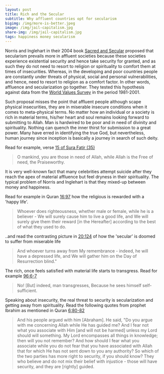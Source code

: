 ```yaml
---
layout: post
title: Rich and the Secular
subtitle: Why affluent countries opt for secularism
bigimg: /img/more-is-better.jpeg
image: /img/jail-capitalism.jpg
share-img: /img/jail-capitalism.jpg
tags: happiness money secularism
---
```

Norris and Inglehart in their 2004 book [Sacred and Secular](https://www.amazon.com/Sacred-Secular-Religion-Worldwide-Cambridge/dp/1107648378) proposed that secularism prevails more in affluent societies because these societies experience existential security and hence take security for granted, and as such they do not need to resort to religion or spirituality to comfort them at times of insecurities. Whereas, in the developing and poor countries people are constantly under threats of physical, social and personal vulnerabilities, and hence, need to resort to religion as a comfort factor. In other words, affluence and secularization go together. They tested this hypothesis against data from the [World Values Survey](http://www.worldvaluessurvey.org/wvs.jsp) in the period 1981-2001. 

Such proposal misses the point that affluent people although scape physical insecurities, they are in miserable insecure conditions when it comes to meta-physical terms. No matter how an individual or a society is rich in material terms, his/her heart and soul remains looking forward to submitting to Allah. Man is hardwired to be poor and in need of divinity and spirituality. Nothing can quench the inner thirst for submission to a great power. Many have erred in identifying the true God, but nevertheless, human journey since inception is basically a journey in search of such deity. 

Read for example, verse [15 of Sura Fatir (35)](https://quran.com/35/15)

>O mankind, you are those in need of Allah, while Allah is the Free of need, the Praiseworthy.

It is very well-known fact that many celebrities attempt suicide after they reach the apex of material affluence but feel dryness in their spirituality. The typical problem of Norris and Inglehart is that they mixed-up between money and happiness. 

Read for example in Quran [16:97](https://quran.com/16/97) how the religious is rewarded with a 'happy life'.

>Whoever does righteousness, whether male or female, while he is a believer - We will surely cause him to live a good life, and We will surely give them their reward [in the Hereafter] according to the best of what they used to do.

..and read the contrasting picture in [20:124](https://quran.com/20/124) of how the 'secular' is doomed to suffer from miserable life

>And whoever turns away from My remembrance - indeed, he will have a depressed life, and We will gather him on the Day of Resurrection blind."

The rich, once feels satisfied with material life starts to transgress. Read for example [96:6-7](https://quran.com/96)

>No! [But] indeed, man transgresses, Because he sees himself self-sufficient.

Speaking about insecurity, the real threat to security is secularization and getting away from spirituality. Read the following quotes from prophet Ibrahim as mentioned in Quran [6:80-82](https://quran.com/6/80-82)


>And his people argued with him [Abraham]. He said, "Do you argue with me concerning Allah while He has guided me? And I fear not what you associate with Him [and will not be harmed] unless my Lord should will something. My Lord encompasses all things in knowledge; then will you not remember?
And how should I fear what you associate while you do not fear that you have associated with Allah that for which He has not sent down to you any authority? So which of the two parties has more right to security, if you should know?
They who believe and do not mix their belief with injustice - those will have security, and they are [rightly] guided.